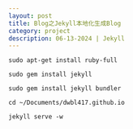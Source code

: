 ```yaml
---
layout: post
title: Blog之Jekyll本地化生成Blog
category: project
description: 06-13-2024 | Jekyll
---
```



    sudo apt-get install ruby-full

    sudo gem install jekyll

    sudo gem install jekyll bundler

    cd ~/Documents/dwbl417.github.io

    jekyll serve -w